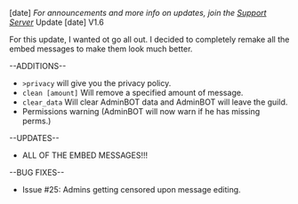 [date]
*For announcements and more info on updates, join the [Support Server](https://discord.gg/z76mn4r)*
Update [date] V1.6

For this update, I wanted ot go all out. I decided to completely remake all the embed messages to make them look much better. 

--ADDITIONS--
- `>privacy` will give you the privacy policy.
- `clean [amount]` Will remove a specified amount of message.
- `clear_data` Will clear AdminBOT data and AdminBOT will leave the guild.
- Permissions warning (AdminBOT will now warn if he has missing perms.)

--UPDATES--
- ALL OF THE EMBED MESSAGES!!!

--BUG FIXES--
- Issue #25: Admins getting censored upon message editing.
